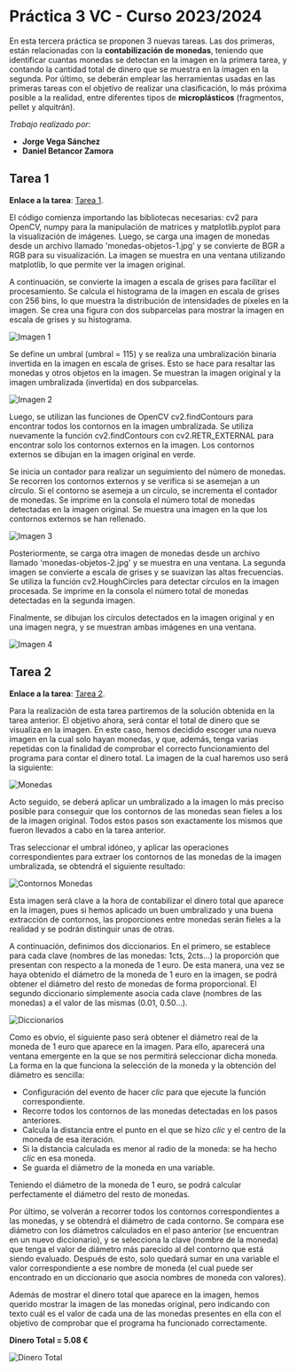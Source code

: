 # Práctica 3 VC - Curso 2023/2024

En esta tercera práctica se proponen 3 nuevas tareas. Las dos primeras, están relacionadas con la **contabilización de monedas**, teniendo que identificar cuantas monedas se detectan en la imagen en la primera tarea, y contando la cantidad total de dinero que se muestra en la imagen en la segunda. Por último, se deberán emplear las herramientas usadas en las primeras tareas con el objetivo de realizar una clasificación, lo más próxima posible a la realidad, entre diferentes tipos de **microplásticos** (fragmentos, pellet y alquitrán).

*Trabajo realizado por*:
- **Jorge Vega Sánchez**
- **Daniel Betancor Zamora**

## Tarea 1

**Enlace a la tarea**: [Tarea 1](Tarea%201.ipynb).

El código comienza importando las bibliotecas necesarias: cv2 para OpenCV, numpy para la manipulación de matrices y matplotlib.pyplot para la visualización de imágenes. Luego, se carga una imagen de monedas desde un archivo llamado 'monedas-objetos-1.jpg' y se convierte de BGR a RGB para su visualización. La imagen se muestra en una ventana utilizando matplotlib, lo que permite ver la imagen original.

A continuación, se convierte la imagen a escala de grises para facilitar el procesamiento. Se calcula el histograma de la imagen en escala de grises con 256 bins, lo que muestra la distribución de intensidades de píxeles en la imagen. Se crea una figura con dos subparcelas para mostrar la imagen en escala de grises y su histograma.

![Imagen 1](README%20Images/tarea1-histograma.png)

Se define un umbral (umbral = 115) y se realiza una umbralización binaria invertida en la imagen en escala de grises. Esto se hace para resaltar las monedas y otros objetos en la imagen. Se muestran la imagen original y la imagen umbralizada (invertida) en dos subparcelas.

![Imagen 2](README%20Images/tarea1-invertida.png)

Luego, se utilizan las funciones de OpenCV cv2.findContours para encontrar todos los contornos en la imagen umbralizada. Se utiliza nuevamente la función cv2.findContours con cv2.RETR_EXTERNAL para encontrar solo los contornos externos en la imagen. Los contornos externos se dibujan en la imagen original en verde.

Se inicia un contador para realizar un seguimiento del número de monedas. Se recorren los contornos externos y se verifica si se asemejan a un círculo. Si el contorno se asemeja a un círculo, se incrementa el contador de monedas. Se imprime en la consola el número total de monedas detectadas en la imagen original. Se muestra una imagen en la que los contornos externos se han rellenado.

![Imagen 3](README%20Images/tarea1-bordes1.png)

Posteriormente, se carga otra imagen de monedas desde un archivo llamado 'monedas-objetos-2.jpg' y se muestra en una ventana. La segunda imagen se convierte a escala de grises y se suavizan las altas frecuencias. Se utiliza la función cv2.HoughCircles para detectar círculos en la imagen procesada. Se imprime en la consola el número total de monedas detectadas en la segunda imagen.

Finalmente, se dibujan los círculos detectados en la imagen original y en una imagen negra, y se muestran ambas imágenes en una ventana.

![Imagen 4](README%20Images/tarea1-bordes2.png)

## Tarea 2

**Enlace a la tarea**: [Tarea 2](Tarea%202.ipynb).

Para la realización de esta tarea partiremos de la solución obtenida en la tarea anterior. El objetivo ahora, será contar el total de dinero que se visualiza en la imagen. En este caso, hemos decidido escoger una nueva imagen en la cual solo hayan monedas, y que, además, tenga varias repetidas con la finalidad de comprobar el correcto funcionamiento del programa para contar el dinero total. La imagen de la cual haremos uso será la siguiente:

![Monedas](Images/monedas-personal-1.jpg)

Acto seguido, se deberá aplicar un umbralizado a la imagen lo más preciso posible para conseguir que los contornos de las monedas sean fieles a los de la imagen original. Todos estos pasos son exactamente los mismos que fueron llevados a cabo en la tarea anterior.

Tras seleccionar el umbral idóneo, y aplicar las operaciones correspondientes para extraer los contornos de las monedas de la imagen umbralizada, se obtendrá el siguiente resultado: 

![Contornos Monedas](README%20Images/tarea2-contornos.jpg)

Esta imagen será clave a la hora de contabilizar el dinero total que aparece en la imagen, pues si hemos aplicado un buen umbralizado y una buena extracción de contornos, las proporciones entre monedas serán fieles a la realidad y se podrán distinguir unas de otras.

A continuación, definimos dos diccionarios. En el primero, se establece para cada clave (nombres de las monedas: 1cts, 2cts...) la proporción que presentan con respecto a la moneda de 1 euro. De esta manera, una vez se haya obtenido el diámetro de la moneda de 1 euro en la imagen, se podrá obtener el diámetro del resto de monedas de forma proporcional. El segundo diccionario simplemente asocia cada clave (nombres de las monedas) a el valor de las mismas (0.01, 0.50...).

![Diccionarios](README%20Images/tarea2-diccionarios.jpg)

Como es obvio, el siguiente paso será obtener el diámetro real de la moneda de 1 euro que aparece en la imagen. Para ello, aparecerá una ventana emergente en la que se nos permitirá seleccionar dicha moneda. La forma en la que funciona la selección de la moneda y la obtención del diámetro es sencilla:

- Configuración del evento de hacer *clic* para que ejecute la función correspondiente.
- Recorre todos los contornos de las monedas detectadas en los pasos anteriores.
- Calcula la distancia entre el punto en el que se hizo *clic* y el centro de la moneda de esa iteración.
- Si la distancia calculada es menor al radio de la moneda: se ha hecho *clic* en esa moneda.
- Se guarda el diámetro de la moneda en una variable.

Teniendo el diámetro de la moneda de 1 euro, se podrá calcular perfectamente el diámetro del resto de monedas.

Por último, se volverán a recorrer todos los contornos correspondientes a las monedas, y se obtendrá el diámetro de cada contorno. Se compara ese diámetro con los diámetros calculados en el paso anterior (se encuentran en un nuevo diccionario), y se selecciona la clave (nombre de la moneda) que tenga el valor de diámetro más parecido al del contorno que está siendo evaluado. Después de esto, solo quedará sumar en una variable el valor correspondiente a ese nombre de moneda (el cual puede ser encontrado en un diccionario que asocia nombres de moneda con valores).

Además de mostrar el dinero total que aparece en la imagen, hemos querido mostrar la imagen de las monedas original, pero indicando con texto cuál es el valor de cada una de las monedas presentes en ella con el objetivo de comprobar que el programa ha funcionado correctamente.

**Dinero Total = 5.08 €**

![Dinero Total](README%20Images/tarea2-dinero.jpg)

